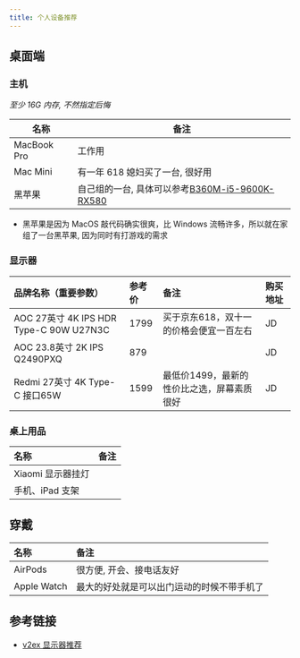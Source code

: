 ```yaml
---
title: 个人设备推荐
---
```


## 桌面端

### 主机

_至少 16G 内存, 不然指定后悔_

| 名称          | 备注                                     |
| ----------- | -------------------------------------- |
| MacBook Pro | 工作用                                    |
| Mac Mini    | 有一年 618 媳妇买了一台, 很好用                    |
| 黑苹果         | 自己组的一台, 具体可以参考[B360M-i5-9600K-RX580][] |

- 黑苹果是因为 MacOS 敲代码确实很爽，比 Windows 流畅许多，所以就在家组了一台黑苹果, 因为同时有打游戏的需求

### 显示器

| 品牌名称（重要参数）                            | 参考价  | 备注                      | 购买地址 |
| :------------------------------------ | :--- | :---------------------- | :--- |
| AOC 27英寸 4K IPS HDR Type-C 90W U27N3C | 1799 | 买于京东618，双十一的价格会便宜一百左右   | JD   |
| AOC 23.8英寸 2K IPS Q2490PXQ            | 879  |                         | JD   |
| Redmi 27英寸 4K Type-C 接口65W            | 1599 | 最低价1499，最新的性价比之选，屏幕素质很好 | JD   |

### 桌上用品

| 名称           | 备注 |
| :----------- | :- |
| Xiaomi 显示器挂灯 |    |
| 手机、iPad 支架   |    |

## 穿戴

| 名称          | 备注                    |
| :---------- | :-------------------- |
| AirPods     | 很方便, 开会、接电话友好         |
| Apple Watch | 最大的好处就是可以出门运动的时候不带手机了 |

## 参考链接

- [v2ex 显示器推荐](https://www.google.com/search?q=site:v2ex.com/t%20%E6%98%BE%E7%A4%BA%E5%99%A8)

​​<!-- +++++++++ 下面是引用式链接 +++++++++ -->

[B360M-i5-9600K-RX580]: https://github.com/logycoconut/B360M-i5-9600K-RX580
